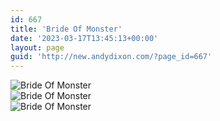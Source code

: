 ```yaml
---
id: 667
title: 'Bride Of Monster'
date: '2023-03-17T13:45:13+00:00'
layout: page
guid: 'http://new.andydixon.com/?page_id=667'
---
```


![Bride Of Monster](https://i0.wp.com/assets.g8x2.ldn.idrivee2-23.com/posters/Bride%20Of%20Monster%2001.jpg?w=1200&ssl=1 "Bride Of Monster")  
![Bride Of Monster](https://i0.wp.com/assets.g8x2.ldn.idrivee2-23.com/posters/Bride%20Of%20Monster%2002.jpg?w=1200&ssl=1 "Bride Of Monster")  
![Bride Of Monster](https://i0.wp.com/assets.g8x2.ldn.idrivee2-23.com/posters/Bride%20Of%20Monster%2003.jpg?w=1200&ssl=1 "Bride Of Monster")